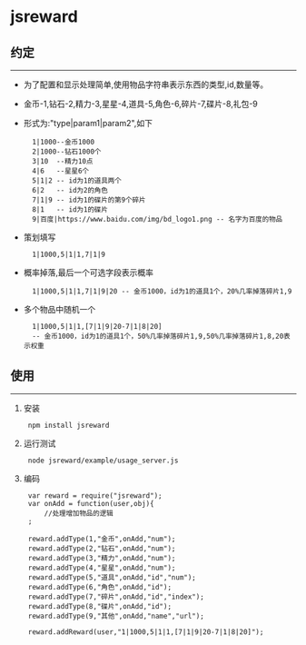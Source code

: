 # jsreward

## 约定
---
* 为了配置和显示处理简单,使用物品字符串表示东西的类型,id,数量等。
* 金币-1,钻石-2,精力-3,星星-4,道具-5,角色-6,碎片-7,碟片-8,礼包-9
* 形式为:"type|param1|param2",如下

		1|1000--金币1000
		2|1000--钻石1000个
		3|10  --精力10点
		4|6   --星星6个
		5|1|2 -- id为1的道具两个
		6|2   -- id为2的角色
		7|1|9 -- id为1的碟片的第9个碎片
		8|1   -- id为1的碟片
		9|百度|https://www.baidu.com/img/bd_logo1.png -- 名字为百度的物品
* 策划填写

        1|1000,5|1|1,7|1|9
* 概率掉落,最后一个可选字段表示概率

        1|1000,5|1|1,7|1|9|20 -- 金币1000，id为1的道具1个，20%几率掉落碎片1,9
* 多个物品中随机一个

        1|1000,5|1|1,[7|1|9|20-7|1|8|20]
        -- 金币1000，id为1的道具1个，50%几率掉落碎片1,9,50%几率掉落碎片1,8,20表示权重

## 使用
---

1. 安装

    	npm install jsreward
2. 运行测试

    	node jsreward/example/usage_server.js
    	
3. 编码
			
		var reward = require("jsreward");
		var onAdd = function(user,obj){
			//处理增加物品的逻辑
		;
		
		reward.addType(1,"金币",onAdd,"num");
    	reward.addType(2,"钻石",onAdd,"num");
    	reward.addType(3,"精力",onAdd,"num");
    	reward.addType(4,"星星",onAdd,"num");
    	reward.addType(5,"道具",onAdd,"id","num");
    	reward.addType(6,"角色",onAdd,"id");
    	reward.addType(7,"碎片",onAdd,"id","index");
    	reward.addType(8,"碟片",onAdd,"id");
    	reward.addType(9,"其他",onAdd,"name","url");
    	
    	reward.addReward(user,"1|1000,5|1|1,[7|1|9|20-7|1|8|20]");
